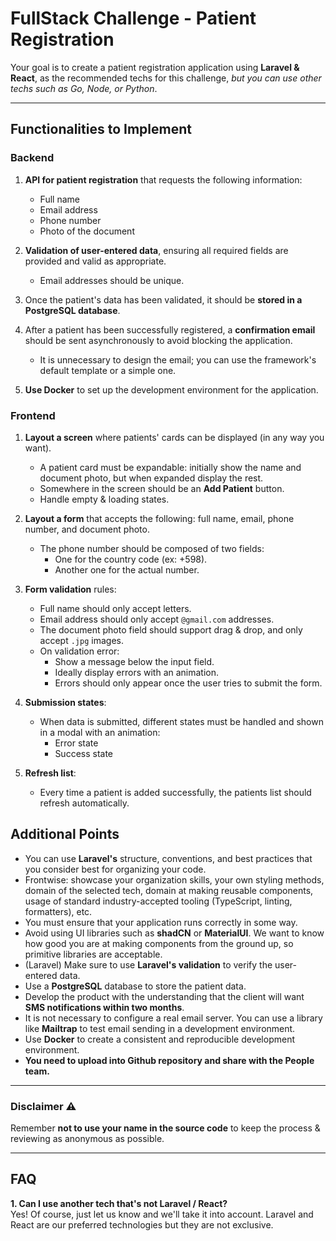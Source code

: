 # FullStack Challenge - Patient Registration

Your goal is to create a patient registration application using **Laravel & React**, as the recommended techs for this challenge, _but you can use other techs such as Go, Node, or Python_.

---

## Functionalities to Implement

### Backend

1. **API for patient registration** that requests the following information:

   - Full name
   - Email address
   - Phone number
   - Photo of the document

2. **Validation of user-entered data**, ensuring all required fields are provided and valid as appropriate.

   - Email addresses should be unique.

3. Once the patient's data has been validated, it should be **stored in a PostgreSQL database**.

4. After a patient has been successfully registered, a **confirmation email** should be sent asynchronously to avoid blocking the application.

   - It is unnecessary to design the email; you can use the framework's default template or a simple one.

5. **Use Docker** to set up the development environment for the application.

### Frontend

1. **Layout a screen** where patients' cards can be displayed (in any way you want).

   - A patient card must be expandable: initially show the name and document photo, but when expanded display the rest.
   - Somewhere in the screen should be an **Add Patient** button.
   - Handle empty & loading states.

2. **Layout a form** that accepts the following: full name, email, phone number, and document photo.

   - The phone number should be composed of two fields:
     - One for the country code (ex: +598).
     - Another one for the actual number.

3. **Form validation** rules:

   - Full name should only accept letters.
   - Email address should only accept `@gmail.com` addresses.
   - The document photo field should support drag & drop, and only accept `.jpg` images.
   - On validation error:
     - Show a message below the input field.
     - Ideally display errors with an animation.
     - Errors should only appear once the user tries to submit the form.

4. **Submission states**:

   - When data is submitted, different states must be handled and shown in a modal with an animation:
     - Error state
     - Success state

5. **Refresh list**:
   - Every time a patient is added successfully, the patients list should refresh automatically.

## Additional Points

- You can use **Laravel's** structure, conventions, and best practices that you consider best for organizing your code.
- Frontwise: showcase your organization skills, your own styling methods, domain of the selected tech, domain at making reusable components, usage of standard industry-accepted tooling (TypeScript, linting, formatters), etc.
- You must ensure that your application runs correctly in some way.
- Avoid using UI libraries such as **shadCN** or **MaterialUI**. We want to know how good you are at making components from the ground up, so primitive libraries are acceptable.
- (Laravel) Make sure to use **Laravel's validation** to verify the user-entered data.
- Use a **PostgreSQL** database to store the patient data.
- Develop the product with the understanding that the client will want **SMS notifications within two months**.
- It is not necessary to configure a real email server. You can use a library like **Mailtrap** to test email sending in a development environment.
- Use **Docker** to create a consistent and reproducible development environment.
- **You need to upload into Github repository and share with the People team.**

---

### Disclaimer ⚠️

Remember **not to use your name in the source code** to keep the process & reviewing as anonymous as possible.

---

## FAQ

**1. Can I use another tech that's not Laravel / React?**  
Yes! Of course, just let us know and we'll take it into account. Laravel and React are our preferred technologies but they are not exclusive.
